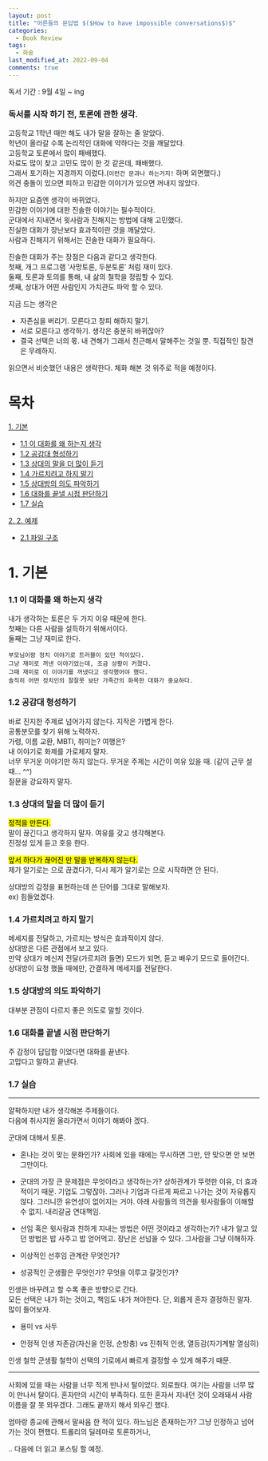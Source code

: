 ```yaml
---
layout: post
title: "어른들의 문답법 $($How to have impossible conversations$)$"
categories:
  - Book Review
tags:
  - 화술
last_modified_at: 2022-09-04
comments: true
---
```


독서 기간 : 9월 4일 ~ ing<br>

### 독서를 시작 하기 전, 토론에 관한 생각.
 고등학교 1학년 때만 해도 내가 말을 잘하는 줄 알았다.<br>
학년이 올라갈 수록 논리적인 대화에 약하다는 것을 깨달았다.<br>
고등학교 토론에서 많이 패배했다. <br>
자료도 많이 찾고 고민도 많이 한 것 같은데, 패배했다.<br>
그래서 포기하는 지경까지 이렀다.$($`이런건 문과나 하는거지!` 하며 외면했다.$)$<br>
의견 충돌이 있으면 피하고 민감한 이야기가 있으면 꺼내지 않았다. 

  하지만 요즘엔 생각이 바뀌었다.<br>
민감한 이야기에 대한 진솔한 이야기는 필수적이다.<br>
군대에서 지내면서 윗사람과 친해지는 방법에 대해 고민했다.<br> 
진실한 대화가 장난보다 효과적이란 것을 깨달았다.<br>
사람과 친해지기 위해서는 진솔한 대화가 필요하다. 

진솔한 대화가 주는 장점은 다음과 같다고 생각한다. <br>
첫째, 개그 프로그램 $'$사망토론, 두분토론$'$ 처럼 재미 있다.<br>
둘째, 토론과 토의를 통해, 내 삶의 철학을 정립할 수 있다.<br>
셋째, 상대가 어떤 사람인지 가치관도 파악 할 수 있다.<br>

지금 드는 생각은 
- 자존심을 버리기. 모른다고 창피 해하지 말기.
- 서로 모른다고 생각하기. 생각은 충분히 바뀌잖아?
- 결국 선택은 너의 몫. 내 견해가 그래서 친근해서 말해주는 것일 뿐. 직접적인 참견은 무례하지.


읽으면서 비슷했던 내용은 생략한다.
체화 해본 것 위주로 적을 예정이다.


# 목차

[1. 기본](#1-기본) <br>
  * [1.1 이 대화를 왜 하는지 생각](#1.1-이-대화를-왜-하는지-생각)<br>
  * [1.2 공감대 형성하기](#12-공감대-형성하기)<br>
  * [1.3 상대의 말을 더 많이 듣기](#13-상대의-말을-더-많이-듣기)<br>
  * [1.4 가르치려고 하지 말기](#14-가르치려고-하지-말기)<br>
  * [1.5 상대방의 의도 파악하기](#15-상대방의-의도-파악하기)<br>
  * [1.6 대화를 끝낼 시점 판단하기](#16-대화를-끝낼-시점-판단하기)
  * [1.7 실습](#17-실습)

[2. 2. 예제](#2-예제) <br>
  * [2.1 파일 구조](#21-파일-구조)<br>

# 1. 기본
### 1.1 이 대화를 왜 하는지 생각
내가 생각하는 토론은 두 가지 이유 때문에 한다.<br>
첫째는 다른 사람을 설득하기 위해서이다.<br>
둘째는 그냥 재미로 한다. <br>
```
부모님이랑 정치 이야기로 트러블이 있던 적이있다.
그냥 재미로 꺼낸 이야기었는데, 조금 상황이 커졌다.
그때 재미로 이 이야기를 꺼냈다고 생각했어야 했다.
솔직히 어떤 정치인의 잘잘못 보단 가족간의 화목한 대화가 중요하다.
```

### 1.2 공감대 형성하기
바로 진지한 주제로 넘어가지 않는다. 지작은 가볍게 한다.  
공통분모를 찾기 위해 노력하자.  
가령, 이름 교환, MBTI, 취미는? 여행은?  
내 이야기로 화제를 가로체지 말자.  
 너무 무거운 이야기만 하지 않는다. 무거운 주제는 시간이 여유 있을 때. $($같이 근무 설 때... ^^$)$  
질문을 강요하지 말자.  

### 1.3 상대의 말을 더 많이 듣기
<mark> 정적을 만든다. </mark>  
말이 끊긴다고 생각하지 말자. 여유를 갖고 생각해본다.  
진정성 있게 듣고 호응 한다.  

<mark> 앞서 하다가 끊어진 만 말을 반복하지 않는다.</mark>  
제가 알기로는 으로 끊겼다가, 다시 제가 알기로는 으로 시작하면 안 된다.

상대방의 감정을 표현하는데 쓴 단어를 그대로 말해보자.  
ex$)$ 힘들었겠다.  

### 1.4 가르치려고 하지 말기
메세지를 전달하고, 가르치는 방식은 효과적이지 않다.  
상대방은 다른 관점에서 보고 있다.  
만약 상대가 메신저 전달$($가르치려 들면$)$ 모드가 되면, 듣고 배우기 모드로 들어간다.  
상대방이 요청 했들 때에만, 간결하게 메세지를 전달한다.  

### 1.5 상대방의 의도 파악하기
대부분 관점이 다르지 좋은 의도로 말할 것이다.  

### 1.6 대화를 끝낼 시점 판단하기
주 감정이 답답함 이었다면 대화를 끝낸다.  
고맙다고 말하고 끝낸다.  


### 1.7 실습
---
얄팍하지만 내가 생각해본 주제들이다.  
다음에 취사지원 올라가면서 이야기 해봐야 겠다.  

군대에 대해서 토론.
* 혼나는 것이 맞는 문화인가?
사회에 있을 때에는 무시하면 그만, 안 맞으면 안 보면 그만이다.

* 군대의 가장 큰 문제점은 무엇이라고 생각하는가?
상하관계가 뚜렷한 이유, 더 효과적이기 때문. 기업도 그렇잖아.
그러나 기업과 다르게 짜르고 나가는 것이 자유롭지 않다.
그러니깐 유연성이 없어지는 거야. 아래 사람들의 의견을 윗사람들이 이해할 수 없지.
내리갈굼 연대책임.

* 선임 혹은 윗사람과 친하게 지내는 방법은 어떤 것이라고 생각하는가?
내가 알고 있던 방법은 밥 사주고 밥 얻어먹고.
장난은 선넘을 수 있다. 그사람을 그냥 이해하자.

* 이상적인 선후임 관계란 무엇인가?

* 성공적인 군생활은 무엇인가? 무엇을 이루고 갈것인가?

인생은 바꾸려고 할 수록 좋은 방향으로 간다.  
모든 선택은 내가 하는 것이고, 책임도 내가 져야한다. 단, 외롭게 혼자 결정하진 말자. 많이 들어보자.  

* 용미 vs 사두

* 안정적 인생 자존감$($자신을 인정, 순방충$)$ vs 진취적 인생, 열등감$($자기계발 열심히$)$

인생 철학 군생활 철학이 선택의 기로에서 빠르게 결정할 수 있게 해주기 때문.  

---

사회에 있을 때는 사람을 너무 적게 만나서 탈이었다. 외로웠다.
여기는 사람을 너무 많이 만나서 탈이다. 혼자만의 시간이 부족하다.
또한 혼자서 지내던 것이 오래돼서 사람 이름을 잘 못 외우겠다. 그래도 끝까지 해서 외우긴 했다.


엄마랑 종교에 관해서 말싸움 한 적이 있다. 하느님은 존재하는가?
그냥 인정하고 넘어가는 것이 편했다.
트롤리의 딜레마로 토론하거나, 

.. 다음에 더 읽고 포스팅 할 예정.  
